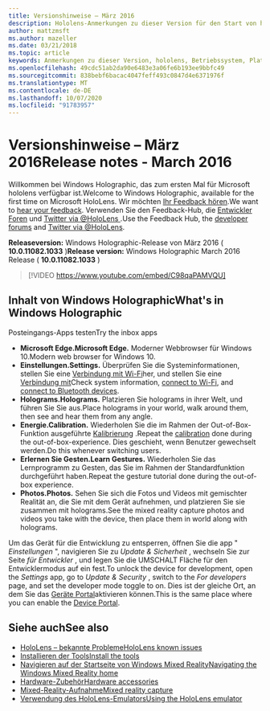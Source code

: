 ```yaml
---
title: Versionshinweise – März 2016
description: Hololens-Anmerkungen zu dieser Version für den Start von hololens und Windows Holographic.
author: mattzmsft
ms.author: mazeller
ms.date: 03/21/2018
ms.topic: article
keywords: Anmerkungen zu dieser Version, hololens, Betriebssystem, Plattform, Features, Build, Start
ms.openlocfilehash: 49cdc51ab2da90e6483e3a06fe6b193ee9bbfc49
ms.sourcegitcommit: 838bebf6bacac4047feff493c0847d4e6371976f
ms.translationtype: MT
ms.contentlocale: de-DE
ms.lasthandoff: 10/07/2020
ms.locfileid: "91783957"
---
```

# <a name="release-notes---march-2016"></a><span data-ttu-id="303a5-104">Versionshinweise – März 2016</span><span class="sxs-lookup"><span data-stu-id="303a5-104">Release notes - March 2016</span></span>

<span data-ttu-id="303a5-105">Willkommen bei Windows Holographic, das zum ersten Mal für Microsoft hololens verfügbar ist.</span><span class="sxs-lookup"><span data-stu-id="303a5-105">Welcome to Windows Holographic, available for the first time on Microsoft HoloLens.</span></span> <span data-ttu-id="303a5-106">Wir möchten [Ihr Feedback hören](https://docs.microsoft.com/windows/mixed-reality/give-us-feedback).</span><span class="sxs-lookup"><span data-stu-id="303a5-106">We want to [hear your feedback](https://docs.microsoft.com/windows/mixed-reality/give-us-feedback).</span></span> <span data-ttu-id="303a5-107">Verwenden Sie den Feedback-Hub, die [Entwickler Foren](https://forums.hololens.com) und [Twitter via @HoloLens ](https://twitter.com/hololens).</span><span class="sxs-lookup"><span data-stu-id="303a5-107">Use the Feedback Hub, the [developer forums](https://forums.hololens.com) and [Twitter via @HoloLens](https://twitter.com/hololens).</span></span>

<span data-ttu-id="303a5-108">**Releaseversion:** Windows Holographic-Release von März 2016 ( **10.0.11082.1033** )</span><span class="sxs-lookup"><span data-stu-id="303a5-108">**Release version:** Windows Holographic March 2016 Release ( **10.0.11082.1033** )</span></span>

>[!VIDEO https://www.youtube.com/embed/C98qaPAMVQU]

## <a name="whats-in-windows-holographic"></a><span data-ttu-id="303a5-109">Inhalt von Windows Holographic</span><span class="sxs-lookup"><span data-stu-id="303a5-109">What's in Windows Holographic</span></span>

<span data-ttu-id="303a5-110">Posteingangs-Apps testen</span><span class="sxs-lookup"><span data-stu-id="303a5-110">Try the inbox apps</span></span>
* <span data-ttu-id="303a5-111">**Microsoft Edge.**</span><span class="sxs-lookup"><span data-stu-id="303a5-111">**Microsoft Edge.**</span></span> <span data-ttu-id="303a5-112">Moderner Webbrowser für Windows 10.</span><span class="sxs-lookup"><span data-stu-id="303a5-112">Modern web browser for Windows 10.</span></span>
* <span data-ttu-id="303a5-113">**Einstellungen.**</span><span class="sxs-lookup"><span data-stu-id="303a5-113">**Settings.**</span></span> <span data-ttu-id="303a5-114">Überprüfen Sie die Systeminformationen, stellen Sie eine [Verbindung mit Wi-Fi](https://docs.microsoft.com/windows/mixed-reality/connecting-to-wi-fi-on-hololens)her, und stellen Sie eine [Verbindung mit](https://docs.microsoft.com/windows/mixed-reality/discover/hardware-accessories)</span><span class="sxs-lookup"><span data-stu-id="303a5-114">Check system information, [connect to Wi-Fi](https://docs.microsoft.com/windows/mixed-reality/connecting-to-wi-fi-on-hololens), and [connect to Bluetooth devices](https://docs.microsoft.com/windows/mixed-reality/discover/hardware-accessories).</span></span>
* <span data-ttu-id="303a5-115">**Holograms.**</span><span class="sxs-lookup"><span data-stu-id="303a5-115">**Holograms.**</span></span> <span data-ttu-id="303a5-116">Platzieren Sie holograms in ihrer Welt, und führen Sie Sie aus.</span><span class="sxs-lookup"><span data-stu-id="303a5-116">Place holograms in your world, walk around them, then see and hear them from any angle.</span></span>
* <span data-ttu-id="303a5-117">**Energie.**</span><span class="sxs-lookup"><span data-stu-id="303a5-117">**Calibration.**</span></span> <span data-ttu-id="303a5-118">Wiederholen Sie die im Rahmen der Out-of-Box-Funktion ausgeführte [Kalibrierung](https://docs.microsoft.com/windows/mixed-reality/calibration) .</span><span class="sxs-lookup"><span data-stu-id="303a5-118">Repeat the [calibration](https://docs.microsoft.com/windows/mixed-reality/calibration) done during the out-of-box-experience.</span></span> <span data-ttu-id="303a5-119">Dies geschieht, wenn Benutzer gewechselt werden.</span><span class="sxs-lookup"><span data-stu-id="303a5-119">Do this whenever switching users.</span></span>
* <span data-ttu-id="303a5-120">**Erlernen Sie Gesten.**</span><span class="sxs-lookup"><span data-stu-id="303a5-120">**Learn Gestures.**</span></span> <span data-ttu-id="303a5-121">Wiederholen Sie das Lernprogramm zu Gesten, das Sie im Rahmen der Standardfunktion durchgeführt haben.</span><span class="sxs-lookup"><span data-stu-id="303a5-121">Repeat the gesture tutorial done during the out-of-box experience.</span></span>
* <span data-ttu-id="303a5-122">**Photos.**</span><span class="sxs-lookup"><span data-stu-id="303a5-122">**Photos.**</span></span> <span data-ttu-id="303a5-123">Sehen Sie sich die Fotos und Videos mit gemischter Realität an, die Sie mit dem Gerät aufnehmen, und platzieren Sie sie zusammen mit holograms.</span><span class="sxs-lookup"><span data-stu-id="303a5-123">See the mixed reality capture photos and videos you take with the device, then place them in world along with holograms.</span></span>

<span data-ttu-id="303a5-124">Um das Gerät für die Entwicklung zu entsperren, öffnen Sie die app " *Einstellungen* ", navigieren Sie zu *Update & Sicherheit* , wechseln Sie zur Seite *für Entwickler* , und legen Sie die UMSCHALT Fläche für den Entwicklermodus auf ein fest.</span><span class="sxs-lookup"><span data-stu-id="303a5-124">To unlock the device for development, open the *Settings* app, go to *Update & Security* , switch to the *For developers* page, and set the developer mode toggle to on.</span></span> <span data-ttu-id="303a5-125">Dies ist der gleiche Ort, an dem Sie das [Geräte Portal](https://docs.microsoft.com/windows/mixed-reality/develop/platform-capabilities-and-apis/using-the-windows-device-portal)aktivieren können.</span><span class="sxs-lookup"><span data-stu-id="303a5-125">This is the same place where you can enable the [Device Portal](https://docs.microsoft.com/windows/mixed-reality/develop/platform-capabilities-and-apis/using-the-windows-device-portal).</span></span>

## <a name="see-also"></a><span data-ttu-id="303a5-126">Siehe auch</span><span class="sxs-lookup"><span data-stu-id="303a5-126">See also</span></span>
* [<span data-ttu-id="303a5-127">HoloLens – bekannte Probleme</span><span class="sxs-lookup"><span data-stu-id="303a5-127">HoloLens known issues</span></span>](https://docs.microsoft.com/windows/mixed-reality/hololens-known-issues)
* [<span data-ttu-id="303a5-128">Installieren der Tools</span><span class="sxs-lookup"><span data-stu-id="303a5-128">Install the tools</span></span>](https://docs.microsoft.com/windows/mixed-reality/develop/install-the-tools)
* [<span data-ttu-id="303a5-129">Navigieren auf der Startseite von Windows Mixed Reality</span><span class="sxs-lookup"><span data-stu-id="303a5-129">Navigating the Windows Mixed Reality home</span></span>](https://docs.microsoft.com/windows/mixed-reality/discover/navigating-the-windows-mixed-reality-home)
* [<span data-ttu-id="303a5-130">Hardware-Zubehör</span><span class="sxs-lookup"><span data-stu-id="303a5-130">Hardware accessories</span></span>](https://docs.microsoft.com/windows/mixed-reality/discover/hardware-accessories)
* [<span data-ttu-id="303a5-131">Mixed-Reality-Aufnahme</span><span class="sxs-lookup"><span data-stu-id="303a5-131">Mixed reality capture</span></span>](https://docs.microsoft.com/windows/mixed-reality/mixed-reality-capture)
* [<span data-ttu-id="303a5-132">Verwendung des HoloLens-Emulators</span><span class="sxs-lookup"><span data-stu-id="303a5-132">Using the HoloLens emulator</span></span>](https://docs.microsoft.com/windows/mixed-reality/develop/platform-capabilities-and-apis/using-the-hololens-emulator)
